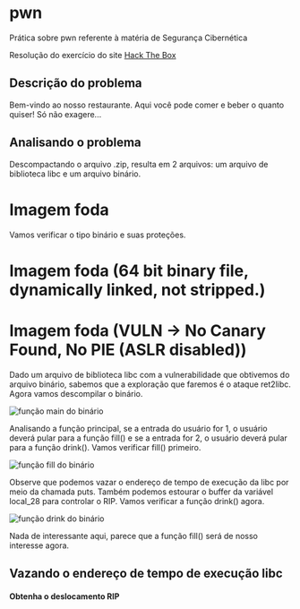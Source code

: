 # pwn
Prática sobre pwn referente à matéria de Segurança Cibernética

Resolução do exercício do site [Hack The Box](https://app.hackthebox.com/challenges/restaurant)

## Descrição do problema
Bem-vindo ao nosso restaurante. Aqui você pode comer e beber o quanto quiser! Só não exagere...

## Analisando o problema
Descompactando o arquivo .zip, resulta em 2 arquivos: um arquivo de biblioteca libc e um arquivo binário.

# Imagem foda

Vamos verificar o tipo binário e suas proteções.

# Imagem foda (64 bit binary file, dynamically linked, not stripped.)
# Imagem foda (VULN -> No Canary Found, No PIE (ASLR disabled))

Dado um arquivo de biblioteca libc com a vulnerabilidade que obtivemos do arquivo binário, sabemos que a exploração que faremos é o ataque ret2libc. Agora vamos descompilar o binário.

![função main do binário](https://github.com/caiocadini/pwn/assets/100872066/afa0fe88-66e2-4d79-bc03-ca466a5d2676 "Função main")


Analisando a função principal, se a entrada do usuário for 1, o usuário deverá pular para a função fill() e se a entrada for 2, o usuário deverá pular para a função drink(). Vamos verificar fill() primeiro.

![função fill do binário](https://github.com/caiocadini/pwn/assets/100872066/cd33ee9a-5926-4596-9d82-a3b56f1580e1 "Função fill")


Observe que podemos vazar o endereço de tempo de execução da libc por meio da chamada puts. Também podemos estourar o buffer da variável local_28 para controlar o RIP. Vamos verificar a função drink() agora.

![função drink do binário](https://github.com/caiocadini/pwn/assets/100872066/622371a3-4739-4fd6-ad0e-3a4dc2ce72fc "Função drink")


Nada de interessante aqui, parece que a função fill() será de nosso interesse agora.

## Vazando o endereço de tempo de execução libc

#### Obtenha o deslocamento RIP


